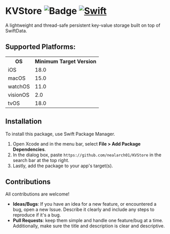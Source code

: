 
<h1>
KVStore 
  <img src="https://img.shields.io/badge/Swift-6.0-f05138?style=flat&labelColor=grey&logo=swift" alt="Badge">
  <a href="https://github.com/nealarch01/KVStore/actions/workflows/swift.yml">
    <img src="https://github.com/nealarch01/KVStore/actions/workflows/swift.yml/badge.svg" alt="Swift">
  </a>
</h1>

A lightweight and thread-safe persistent key-value storage built on top of SwiftData.

## Supported Platforms:
<table>
  <tr>
    <th>OS</th>
    <th>Minimum Target Version</th>
  </tr>
  <tr>
    <td>iOS</td>
    <td>18.0</td>
  </tr>
    <tr>
    <td>macOS</td>
    <td>15.0</td>
  </tr>
  <tr>
    <td>watchOS</td>
    <td>11.0</td>
  </tr>
  <tr>
    <td>visionOS</td>
    <td>2.0</td>
  </tr>
  <tr>
    <td>tvOS</td>
    <td>18.0</td>
  </tr>
</table>

## Installation
To install this package, use Swift Package Manager.

1. Open Xcode and in the menu bar, select **File > Add Package Dependencies**.
2. In the dialog box, paste `https://github.com/nealarch01/KVStore` in the search bar at the top right.
3. Lastly, add the package to your app's target(s).

## Contributions
All contributions are welcome!
- **Ideas/Bugs**: If you have an idea for a new feature, or encountered a bug, open a new Issue. Describe it clearly and include any steps to reproduce if it's a bug.
- **Pull Requests**: keep them simple and handle one feature/bug at a time. Additionally, make sure the title and description is clear and descriptive.
